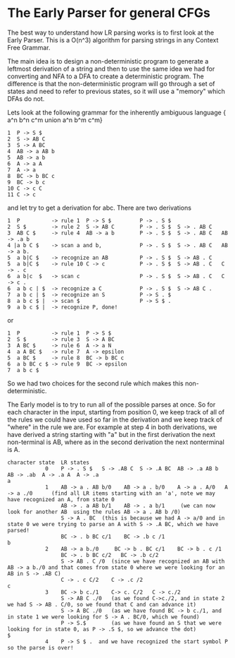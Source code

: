 # The Early Parser for general CFGs
The best way to understand how LR parsing works is to first look at the Early Parser.
This is a O(n^3) algorithm for parsing strings in any Context Free Grammar. 

The main idea is to design a non-deterministic program to generate a leftmost derivation of a string
and then to use the same idea we had for converting and NFA to a DFA to create a deterministic program.
The difference is that the non-deterministic program will go through a set of states and need to refer to previous
states, so it will use a "memory" which DFAs do not.

Lets look at the following grammar for the inherently ambiguous language { a^n b^n c^m union a^n b^m c^m}
```
1  P -> S $
2  S -> AB C
3  S -> A BC
4  AB -> a AB b
5  AB -> a b
6  A -> a A
7  A -> a
8  BC -> b BC c
9  BC -> b c
10 C -> c C
11 C -> c
```
and let try to get a derivation for abc. There are two derivations
```
1  P          -> rule 1  P -> S $         P -> . S $
2  S $        -> rule 2  S -> AB C        P -> . S $  S -> . AB C
3  AB C $     -> rule 4  AB -> a b        P -> . S $  S -> . AB C   AB -> .a b
4 |a b C $    -> scan a and b,            P -> . S $  S -> . AB C   AB -> a b.  
5  a b|C $    -> recognize an AB          P -> . S $  S -> AB . C   
5  a b|C $    -> rule 10 C -> c           P -> . S $  S -> AB . C   C -> . c 
6  a b|c  $   -> scan c                   P -> . S $  S -> AB . C   C -> c .
6  a b c | $  -> recognize a C            P -> . S $  S -> AB C . 
7  a b c | $  -> recognize an S           P -> S . $
8  a b c $ |  -> scan $                   P -> S $ .
9  a b c $ |  -> recognize P, done!       
```
or
```
1  P          -> rule 1  P -> S $
2  S $        -> rule 3  S -> A BC
3  A BC $     -> rule 6  A -> a N
4  a A BC $   -> rule 7  A -> epsilon
5  a BC $     -> rule 8  BC -> b BC c
6  a b BC c $ -> rule 9  BC -> epsilon  
7  a b c $
```
So we had two choices for the second rule which makes this non-deterministic.

The Early model is to try to run all of the possible parses at once.
So for each character in the input, starting from position 0, we keep track of all of the rules we could have used so far in the derivation
and we keep track of "where" in the rule we are. For example at step 4 in both derivations, we have derived a string starting with "a"
but in the first derivation the next non-terminal is AB, where as in the second derivation the next nonterminal is A.
```
character state  LR states
            0    P -> . S $   S -> .AB C  S -> .A BC  AB -> .a AB b  AB -> .ab  A -> .a A  A -> .a 
a
            1    AB -> a . AB b/0    AB -> a . b/0    A -> a . A/0   A -> a ./0      (find all LR items starting with an 'a', note we may have recognized an A, from state 0
                 AB -> . a AB b/1    AB -> . a b/1     (we can now look for another AB  using the rules AB -> a . AB b /0)
                 S -> A . BC  (this is because we had A -> a/0 and in state 0 we were trying to parse an A with S -> .A BC, which we have parsed!
                 BC -> . b BC c/1    BC -> .b c /1
b
            2    AB -> a b./0     BC -> b . BC c/1    BC -> b . c /1    
                 BC -> . b BC c/2   BC -> .b c/2
                 S -> AB . C /0  (since we have recognized an AB with AB -> a b./0 and that comes from state 0 where we were looking for an AB in S -> .AB C)
                 C -> . c C/2    C -> .c /2
c
            3    BC -> b c./1    C-> c. C/2   C -> c./2
                 S -> AB C ./0   (as we found C->c./2, and in state 2 we had S -> AB . C/0, so we found that C and can advance it)
                 S -> A BC ./0   (as we have found BC -> b c./1, and in state 1 we were looking for S -> A . BC/0, which we found)
                 P -> S.$        (as we have found an S that we were looking for in state 0, as P -> .S $, so we advance the dot)
$
            4    P -> S $ .  and we have recognized the start symbol P so the parse is over!
```
   
           



